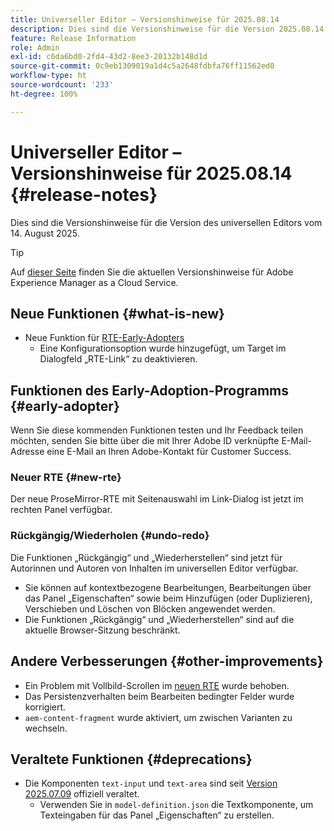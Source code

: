 ```yaml
---
title: Universeller Editor – Versionshinweise für 2025.08.14
description: Dies sind die Versionshinweise für die Version 2025.08.14 des universellen Editors.
feature: Release Information
role: Admin
exl-id: c6da6bd0-2fd4-43d2-8ee3-20132b148d1d
source-git-commit: 0c9eb1309019a1d4c5a2648fdbfa76ff11562ed0
workflow-type: ht
source-wordcount: '233'
ht-degree: 100%

---
```


# Universeller Editor – Versionshinweise für 2025.08.14 {#release-notes}

Dies sind die Versionshinweise für die Version des universellen Editors vom 14. August 2025.

>[!TIP]
>
>Auf [dieser Seite](/help/release-notes/release-notes-cloud/release-notes-current.md) finden Sie die aktuellen Versionshinweise für Adobe Experience Manager as a Cloud Service.

## Neue Funktionen {#what-is-new}

* Neue Funktion für [RTE-Early-Adopters](#new-rte)
   * Eine Konfigurationsoption wurde hinzugefügt, um Target im Dialogfeld „RTE-Link“ zu deaktivieren.

## Funktionen des Early-Adoption-Programms {#early-adopter}

Wenn Sie diese kommenden Funktionen testen und Ihr Feedback teilen möchten, senden Sie bitte über die mit Ihrer Adobe ID verknüpfte E-Mail-Adresse eine E-Mail an Ihren Adobe-Kontakt für Customer Success.

### Neuer RTE {#new-rte}

Der neue ProseMirror-RTE mit Seitenauswahl im Link-Dialog ist jetzt im rechten Panel verfügbar.

### Rückgängig/Wiederholen {#undo-redo}

Die Funktionen „Rückgängig“ und „Wiederherstellen“ sind jetzt für Autorinnen und Autoren von Inhalten im universellen Editor verfügbar.

* Sie können auf kontextbezogene Bearbeitungen, Bearbeitungen über das Panel „Eigenschaften“ sowie beim Hinzufügen (oder Duplizieren), Verschieben und Löschen von Blöcken angewendet werden.
* Die Funktionen „Rückgängig“ und „Wiederherstellen“ sind auf die aktuelle Browser-Sitzung beschränkt.

## Andere Verbesserungen {#other-improvements}

* Ein Problem mit Vollbild-Scrollen im [neuen RTE](#new-rte) wurde behoben.
* Das Persistenzverhalten beim Bearbeiten bedingter Felder wurde korrigiert.
* `aem-content-fragment` wurde aktiviert, um zwischen Varianten zu wechseln.

## Veraltete Funktionen {#deprecations}

* Die Komponenten `text-input` und `text-area` sind seit [Version 2025.07.09](/help/release-notes/universal-editor/2025/2025-07-09.md) offiziell veraltet.
   * Verwenden Sie in `model-definition.json` die Textkomponente, um Texteingaben für das Panel „Eigenschaften“ zu erstellen.
